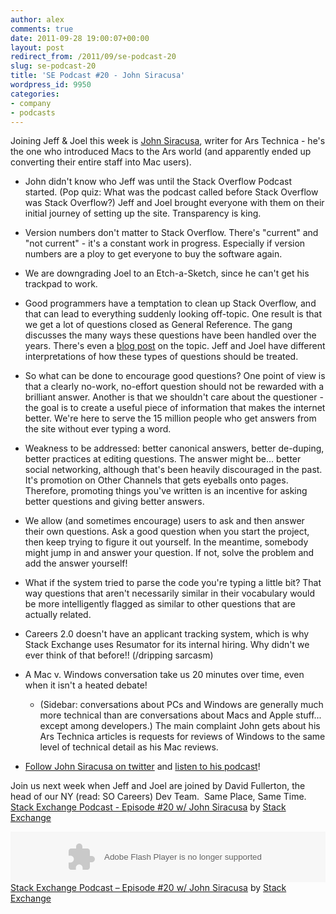```yaml
---
author: alex
comments: true
date: 2011-09-28 19:00:07+00:00
layout: post
redirect_from: /2011/09/se-podcast-20
slug: se-podcast-20
title: 'SE Podcast #20 - John Siracusa'
wordpress_id: 9950
categories:
- company
- podcasts
---
```


Joining Jeff & Joel this week is [John Siracusa](http://arstechnica.com/author/john-siracusa/), writer for Ars Technica - he's the one who introduced Macs to the Ars world (and apparently ended up converting their entire staff into Mac users).



	
  * John didn't know who Jeff was until the Stack Overflow Podcast started. (Pop quiz: What was the podcast called before Stack Overflow was Stack Overflow?) Jeff and Joel brought everyone with them on their initial journey of setting up the site. Transparency is king.

	
  * Version numbers don't matter to Stack Overflow. There's "current" and "not current" - it's a constant work in progress. Especially if version numbers are a ploy to get everyone to buy the software again.

	
  * We are downgrading Joel to an Etch-a-Sketch, since he can't get his trackpad to work.

	
  * Good programmers have a temptation to clean up Stack Overflow, and that can lead to everything suddenly looking off-topic. One result is that we get a lot of questions closed as General Reference. The gang discusses the many ways these questions have been handled over the years. There's even a [blog post](../2011/02/are-some-questions-too-simple/) on the topic. Jeff and Joel have different interpretations of how these types of questions should be treated.

	
  * So what can be done to encourage good questions? One point of view is that a clearly no-work, no-effort question should not be rewarded with a brilliant answer. Another is that we shouldn't care about the questioner - the goal is to create a useful piece of information that makes the internet better. We're here to serve the 15 million people who get answers from the site without ever typing a word.

	
  * Weakness to be addressed: better canonical answers, better de-duping, better practices at editing questions. The answer might be... better social networking, although that's been heavily discouraged in the past. It's promotion on Other Channels that gets eyeballs onto pages. Therefore, promoting things you've written is an incentive for asking better questions and giving better answers.

	
  * We allow (and sometimes encourage) users to ask and then answer their own questions. Ask a good question when you start the project, then keep trying to figure it out yourself. In the meantime, somebody might jump in and answer your question. If not, solve the problem and add the answer yourself!

	
  * What if the system tried to parse the code you're typing a little bit? That way questions that aren't necessarily similar in their vocabulary would be more intelligently flagged as similar to other questions that are actually related.

	
  * Careers 2.0 doesn't have an applicant tracking system, which is why Stack Exchange uses Resumator for its internal hiring. Why didn't we ever think of that before!! (/dripping sarcasm)

	
  * A Mac v. Windows conversation take us 20 minutes over time, even when it isn't a heated debate!


	
    * (Sidebar: conversations about PCs and Windows are generally much more technical than are conversations about Macs and Apple stuff... except among developers.) The main complaint John gets about his Ars Technica articles is requests for reviews of Windows to the same level of technical detail as his Mac reviews.


	
  * [Follow John Siracusa on twitter](http://twitter.com/siracusa) and [listen to his podcast](http://5by5.tv/hypercritical)!


Join us next week when Jeff and Joel are joined by David Fullerton, the head of our NY (read: SO Careers) Dev Team.  Same Place, Same Time.
[Stack Exchange Podcast - Episode #20 w/ John Siracusa](http://soundcloud.com/stack-exchange/stack-exchange-podcast-20) by [Stack Exchange](http://soundcloud.com/stack-exchange)

<object width="100%" height="81" classid="clsid:d27cdb6e-ae6d-11cf-96b8-444553540000" codebase="http://download.macromedia.com/pub/shockwave/cabs/flash/swflash.cab#version=6,0,40,0"><param name="allowscriptaccess" value="always" /><param name="src" value="http://player.soundcloud.com/player.swf?url=http%3A%2F%2Fapi.soundcloud.com%2Ftracks%2F24342343" /><embed width="100%" height="81" type="application/x-shockwave-flash" src="http://player.soundcloud.com/player.swf?url=http%3A%2F%2Fapi.soundcloud.com%2Ftracks%2F24342343" allowscriptaccess="always" /></object> <span><a href="http://soundcloud.com/stack-exchange/stack-exchange-podcast-20">Stack Exchange Podcast &#8211; Episode #20 w/ John Siracusa</a> by <a href="http://soundcloud.com/stack-exchange">Stack Exchange</a></span></p>